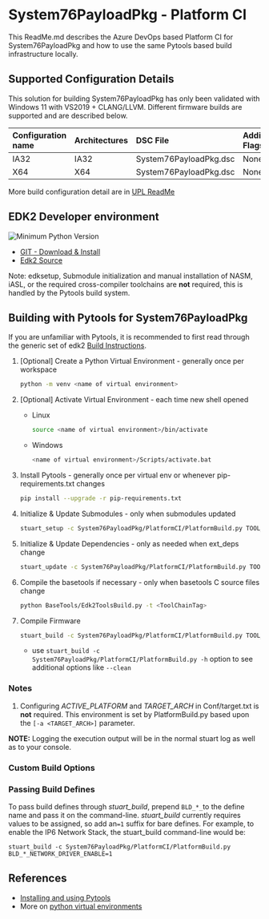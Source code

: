 # System76PayloadPkg - Platform CI

This ReadMe.md describes the Azure DevOps based Platform CI for System76PayloadPkg and how
to use the same Pytools based build infrastructure locally.

## Supported Configuration Details

This solution for building System76PayloadPkg has only been validated with Windows 11
with VS2019 + CLANG/LLVM. Different firmware builds are
supported and are described below.

| Configuration name      | Architectures      | DSC File                |Additional Flags |
| :----                   | :-----             | :----                   | :----           |
| IA32                    | IA32               | System76PayloadPkg.dsc  | None            |
| X64                     | X64                | System76PayloadPkg.dsc  | None            |

More build configuration detail are in [UPL ReadMe](https://github.com/tianocore/edk2/blob/master/System76PayloadPkg/Readme.md)

## EDK2 Developer environment

![Minimum Python Version](https://img.shields.io/badge/dynamic/toml?url=https%3A%2F%2Fraw.githubusercontent.com%2Ftianocore%2Fedk2-pytool-extensions%2Frefs%2Fheads%2Fmaster%2Fpyproject.toml&query=%24.%5B'requires-python'%5D&style=for-the-badge&logo=python&logoColor=ffd343&label=Minimum%20Python%20Version%20for%20CI&color=3776ab&link=https%3A%2F%2Fwww.python.org%2Fdownloads%2F)

- [GIT - Download & Install](https://git-scm.com/download/)
- [Edk2 Source](https://github.com/tianocore/edk2)

Note: edksetup, Submodule initialization and manual installation of NASM, iASL, or
the required cross-compiler toolchains are **not** required, this is handled by the
Pytools build system.

## Building with Pytools for System76PayloadPkg

If you are unfamiliar with Pytools, it is recommended to first read through
the generic set of edk2 [Build Instructions](https://github.com/tianocore/tianocore.github.io/wiki/Build-Instructions).

1. [Optional] Create a Python Virtual Environment - generally once per workspace

    ``` bash
    python -m venv <name of virtual environment>
    ```

2. [Optional] Activate Virtual Environment - each time new shell opened
    - Linux

      ```bash
      source <name of virtual environment>/bin/activate
      ```

    - Windows

      ``` bash
      <name of virtual environment>/Scripts/activate.bat
      ```

3. Install Pytools - generally once per virtual env or whenever pip-requirements.txt changes

    ``` bash
    pip install --upgrade -r pip-requirements.txt
    ```

4. Initialize & Update Submodules - only when submodules updated

    ``` bash
    stuart_setup -c System76PayloadPkg/PlatformCI/PlatformBuild.py TOOL_CHAIN_TAG=<TOOL_CHAIN_TAG> -a <TARGET_ARCH>
    ```

5. Initialize & Update Dependencies - only as needed when ext_deps change

    ``` bash
    stuart_update -c System76PayloadPkg/PlatformCI/PlatformBuild.py TOOL_CHAIN_TAG=<TOOL_CHAIN_TAG> -a <TARGET_ARCH>
    ```

6. Compile the basetools if necessary - only when basetools C source files change

    ``` bash
    python BaseTools/Edk2ToolsBuild.py -t <ToolChainTag>
    ```

7. Compile Firmware

    ``` bash
    stuart_build -c System76PayloadPkg/PlatformCI/PlatformBuild.py TOOL_CHAIN_TAG=<TOOL_CHAIN_TAG> -a <TARGET_ARCH>
    ```

    - use `stuart_build -c System76PayloadPkg/PlatformCI/PlatformBuild.py -h` option to see additional
    options like `--clean`

### Notes

1. Configuring *ACTIVE_PLATFORM* and *TARGET_ARCH* in Conf/target.txt is **not** required. This
   environment is set by PlatformBuild.py based upon the `[-a <TARGET_ARCH>]` parameter.

**NOTE:** Logging the execution output will be in the normal stuart log as well as to your console.

### Custom Build Options

### Passing Build Defines

To pass build defines through _stuart_build_, prepend `BLD_*_`to the define name and pass it on the
command-line. _stuart_build_ currently requires values to be assigned, so add an`=1` suffix for bare defines.
For example, to enable the IP6 Network Stack, the stuart_build command-line would be:

`stuart_build -c System76PayloadPkg/PlatformCI/PlatformBuild.py BLD_*_NETWORK_DRIVER_ENABLE=1`

## References

- [Installing and using Pytools](https://github.com/tianocore/edk2-pytool-extensions/blob/master/docs/using.md#installing)
- More on [python virtual environments](https://docs.python.org/3/library/venv.html)
